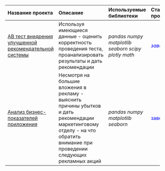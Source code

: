 | **Название проекта** | **Описание** | **Используемые библиотеки** |**Статус проекта**|
| :-------------------- |:--------------------- |:---------------------------|:-------------------- |
|[AB тест внедрения улучшенной рекомендательной системы][1]| Используя имеющиеся данные - оценить корректность проведения теста, проанализировать результаты и дать рекомендации| _pandas numpy matplotlib seaborn scipy plotly math_ |<span style="color:blue"> *завершен* </span>|
|[Анализ бизнес-показателей приложения][2]|Несмотря на большие вложения в рекламу - выяснить причины убытков и дать рекомендации маркетинговому отделу  - на что обратить внимание при проведении следующих рекламных акций| _pandas numpy matplotlib seaborn_ |<span style="color:blue">завершен</span>|




[1]:https://github.com/Ddddiiiinnnnaaaa/yandex-praktikum-projects/tree/main/AB%20%D1%82%D0%B5%D1%81%D1%82%20%D0%B2%D0%BD%D0%B5%D0%B4%D1%80%D0%B5%D0%BD%D0%B8%D1%8F%20%D1%83%D0%BB%D1%83%D1%87%D1%88%D0%B5%D0%BD%D0%BD%D0%BE%D0%B9%20%D1%80%D0%B5%D0%BA%D0%BE%D0%BC%D0%B5%D0%BD%D0%B4%D0%B0%D1%82%D0%B5%D0%BB%D1%8C%D0%BD%D0%BE%D0%B9%20%D1%81%D0%B8%D1%81%D1%82%D0%B5%D0%BC%D1%8B
[2]:https://github.com/Ddddiiiinnnnaaaa/yandex-praktikum-projects/tree/main/%D0%90%D0%BD%D0%B0%D0%BB%D0%B8%D0%B7%20%D0%B1%D0%B8%D0%B7%D0%BD%D0%B5%D1%81-%D0%BF%D0%BE%D0%BA%D0%B0%D0%B7%D0%B0%D1%82%D0%B5%D0%BB%D0%B5%D0%B9%20%D0%BF%D1%80%D0%B8%D0%BB%D0%BE%D0%B6%D0%B5%D0%BD%D0%B8%D1%8F
